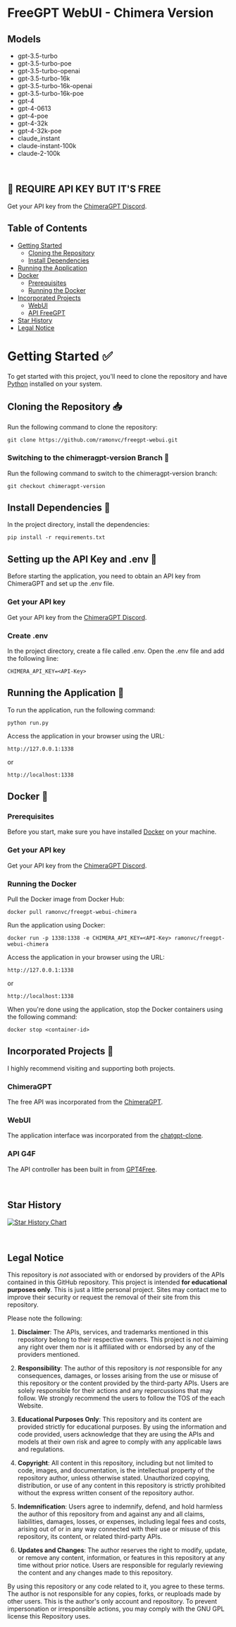 # FreeGPT WebUI - Chimera Version

## Models
- gpt-3.5-turbo
- gpt-3.5-turbo-poe
- gpt-3.5-turbo-openai
- gpt-3.5-turbo-16k
- gpt-3.5-turbo-16k-openai
- gpt-3.5-turbo-16k-poe
- gpt-4
- gpt-4-0613
- gpt-4-poe
- gpt-4-32k
- gpt-4-32k-poe
- claude_instant
- claude-instant-100k
- claude-2-100k

<br>

## 🔑 <strong>REQUIRE API KEY BUT IT'S FREE</strong> 

Get your API key from the [ChimeraGPT Discord](https://discord.gg/Fg2HSJgN).

## Table of Contents  
- [Getting Started](#getting-started-white_check_mark)  
  - [Cloning the Repository](#cloning-the-repository-inbox_tray)  
  - [Install Dependencies](#install-dependencies-wrench)  
- [Running the Application](#running-the-application-rocket)  
- [Docker](#docker-)  
  - [Prerequisites](#prerequisites)  
  - [Running the Docker](#running-the-docker)
- [Incorporated Projects](#incorporated-projects-busts_in_silhouette)
  - [WebUI](#webui) 
  - [API FreeGPT](#api-g4f)
- [Star History](#star-history)
- [Legal Notice](#legal-notice) 

##

# Getting Started :white_check_mark:  
To get started with this project, you'll need to clone the repository and have [Python](https://www.python.org/downloads/) installed on your system.  
  
## Cloning the Repository :inbox_tray:
Run the following command to clone the repository:  

```
git clone https://github.com/ramonvc/freegpt-webui.git
```

### Switching to the chimeragpt-version Branch :arrows_counterclockwise:
Run the following command to switch to the chimeragpt-version branch:
```
git checkout chimeragpt-version  
```

## Install Dependencies :wrench: 
In the project directory, install the dependencies:
```
pip install -r requirements.txt
```

## Setting up the API Key and .env :key:
Before starting the application, you need to obtain an API key from ChimeraGPT and set up the .env file.

### Get your API key
Get your API key from the [ChimeraGPT Discord](https://discord.gg/Fg2HSJgN).

### Create .env
In the project directory, create a file called .env.
Open the .env file and add the following line:

```
CHIMERA_API_KEY=<API-Key>  
```

## Running the Application :rocket:
To run the application, run the following command:
```
python run.py
```

Access the application in your browser using the URL:
```
http://127.0.0.1:1338
```
or
```
http://localhost:1338
```

## Docker 🐳
### Prerequisites
Before you start, make sure you have installed [Docker](https://www.docker.com/get-started) on your machine.

### Get your API key
Get your API key from the [ChimeraGPT Discord](https://discord.gg/Fg2HSJgN).

### Running the Docker
Pull the Docker image from Docker Hub:
```
docker pull ramonvc/freegpt-webui-chimera
```

Run the application using Docker:
```
docker run -p 1338:1338 -e CHIMERA_API_KEY=<API-Key> ramonvc/freegpt-webui-chimera
```

Access the application in your browser using the URL:
```
http://127.0.0.1:1338
```
or
```
http://localhost:1338
```

When you're done using the application, stop the Docker containers using the following command:
```
docker stop <container-id>
```

## Incorporated Projects :busts_in_silhouette:
I highly recommend visiting and supporting both projects.

### ChimeraGPT
The free API was incorporated from the [ChimeraGPT](https://chimeragpt.adventblocks.cc/).

### WebUI
The application interface was incorporated from the [chatgpt-clone](https://github.com/xtekky/chatgpt-clone).

### API G4F
The API controller has been built in from [GPT4Free](https://github.com/xtekky/gpt4free).

<br>

## Star History
[![Star History Chart](https://api.star-history.com/svg?repos=ramonvc/freegpt-webui&type=Timeline)](https://star-history.com/#ramonvc/freegpt-webui&Timeline)

<br>

## Legal Notice
This repository is _not_ associated with or endorsed by providers of the APIs contained in this GitHub repository. This
project is intended **for educational purposes only**. This is just a little personal project. Sites may contact me to
improve their security or request the removal of their site from this repository.

Please note the following:

1. **Disclaimer**: The APIs, services, and trademarks mentioned in this repository belong to their respective owners.
   This project is _not_ claiming any right over them nor is it affiliated with or endorsed by any of the providers
   mentioned.

2. **Responsibility**: The author of this repository is _not_ responsible for any consequences, damages, or losses
   arising from the use or misuse of this repository or the content provided by the third-party APIs. Users are solely
   responsible for their actions and any repercussions that may follow. We strongly recommend the users to follow the
   TOS of the each Website.

3. **Educational Purposes Only**: This repository and its content are provided strictly for educational purposes. By
   using the information and code provided, users acknowledge that they are using the APIs and models at their own risk
   and agree to comply with any applicable laws and regulations.

4. **Copyright**: All content in this repository, including but not limited to code, images, and documentation, is the
   intellectual property of the repository author, unless otherwise stated. Unauthorized copying, distribution, or use
   of any content in this repository is strictly prohibited without the express written consent of the repository
   author.

5. **Indemnification**: Users agree to indemnify, defend, and hold harmless the author of this repository from and
   against any and all claims, liabilities, damages, losses, or expenses, including legal fees and costs, arising out of
   or in any way connected with their use or misuse of this repository, its content, or related third-party APIs.

6. **Updates and Changes**: The author reserves the right to modify, update, or remove any content, information, or
   features in this repository at any time without prior notice. Users are responsible for regularly reviewing the
   content and any changes made to this repository.

By using this repository or any code related to it, you agree to these terms. The author is not responsible for any
copies, forks, or reuploads made by other users. This is the author's only account and repository. To prevent
impersonation or irresponsible actions, you may comply with the GNU GPL license this Repository uses.
